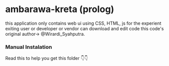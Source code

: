 # ambarawa-kreta (prolog)
this application only contains web ui using CSS, HTML, js
for the experient exiting user or developer or vendor can download and edit code 
this code's original author-> @Wirardi_Syahputra.

<h3>Manual Instalation</h3>
Read this to help you get this folder 👇👇
